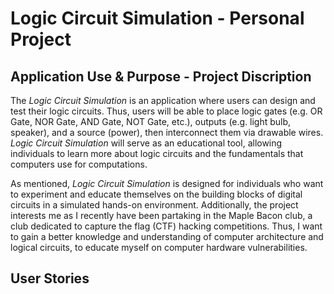 # Logic Circuit Simulation - Personal Project

## Application Use & Purpose - Project Discription

The *Logic Circuit Simulation* is an application where users can design and test their logic circuits. Thus, users will be able to place logic gates (e.g. OR Gate, NOR Gate, AND Gate, NOT Gate, etc.), outputs (e.g. light bulb, speaker), and a source (power), then interconnect them via drawable wires. *Logic Circuit Simulation* will serve as an educational tool, allowing individuals to learn more about logic circuits and the fundamentals that computers use for computations.


As mentioned, *Logic Circuit Simulation* is designed for individuals who want to experiment and educate themselves on the building blocks of digital circuits in a simulated hands-on environment. Additionally, the project interests me as I recently have been partaking in the  Maple Bacon club, a club dedicated to capture the flag (CTF) hacking competitions. Thus, I want to gain a better knowledge and understanding of computer architecture and logical circuits, to educate myself on computer hardware vulnerabilities.


## User Stories
